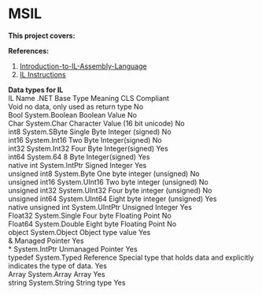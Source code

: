 # MSIL

**This project covers:**


**References:**
1. [Introduction-to-IL-Assembly-Language](https://www.codeproject.com/Articles/3778/Introduction-to-IL-Assembly-Language)
2. [IL Instructions](https://en.wikipedia.org/wiki/List_of_CIL_instructions)


**Data types for IL**\
IL Name	.NET Base Type	Meaning	CLS Compliant\
Void	 	no data, only used as return type	No\
Bool	System.Boolean	Boolean Value	No\
Char	System.Char	Character Value (16 bit unicode)	No\
int8	System.SByte	Single Byte Integer (signed)	No\
int16	System.Int16	Two Byte Integer(signed)	No\
int32	System.Int32	Four Byte Integer(signed)	Yes\
int64	System.64	8 Byte Integer(signed)	Yes\
native int	System.IntPtr	Signed Integer	Yes\
unsigned int8	System.Byte	One byte integer (unsigned)	No\
unsigned int16	System.UInt16	Two byte integer (unsigned)	No\
unsigned int32	System.UInt32	Four byte integer (unsigned)	No\
unsigned int64	System.UInt64	Eight byte integer (unsigned)	Yes\
native unsigned int	System.UIntPtr	Unsigned Integer	Yes\
Float32	System.Single	Four byte Floating Point	No\
Float64	System.Double	Eight byte Floating Point	No\
object	System.Object	Object type value	Yes\
\&	 	Managed Pointer	Yes\
\*	System.IntPtr	Unmanaged Pointer	Yes\
typedef	System.Typed Reference	Special type that holds data and explicitly indicates the type of data.	Yes\
Array	System.Array	Array	Yes\
string	System.String	String type	Yes


